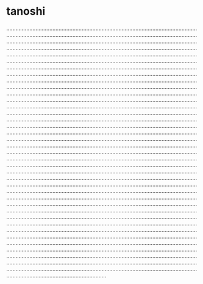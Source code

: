 # tanoshi
.........................................................................................................................................................................................................................................................................................................................................................................................................................................................................................................................................................................................................................................................................................................................................................................................................................................................................................................................................................................................................................................................................................................................................................................................................................................................................................................................................................................................................................................................................................................................................................................................................................................................................................................................................................................................................................................................................................................................................................................................................................................................................................................................................................................................................................................................................................................................................................................................................................................................................................................................................................................................................................................................................................................................................................................................................................................................................................................................................................................................................................................................................................................................................................................................................................................................................................................................................................................................................................................................................................................................................................................................................................................................................................................................................................................................................................................................................................................................................................................................................................................................................................................................................................................................................................................................................................................................................................................................................................................................................................................................................................................................................................................................................................................................................................................................................................................................................................................................................................................